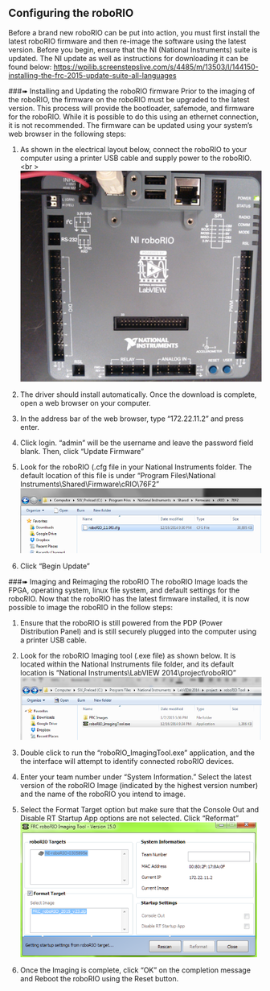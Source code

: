 ## Configuring the roboRIO
Before a brand new roboRIO can be put into action, you must first install the latest roboRIO firmware and then re-image the software using the latest version. Before you begin, ensure that the NI (National Instruments) suite is updated. The NI update as well as instructions for downloading it can be found below: https://wpilib.screenstepslive.com/s/4485/m/13503/l/144150-installing-the-frc-2015-update-suite-all-languages

###➠ Installing and Updating the roboRIO firmware
Prior to the imaging of the roboRIO, the firmware on the roboRIO must be upgraded to the latest version. This process will provide the bootloader, safemode, and firmware for the roboRIO. While it is possible to do this using an ethernet connection, it is not recommended. The firmware can be updated using your system’s web browser in the following steps:

1. As shown in the electrical layout below, connect the roboRIO to your computer using a printer USB cable and supply power to the roboRIO. <br \>
![](./imaging.jpg)

2. The driver should install automatically. Once the download is complete, open a web browser on your computer.

3. In the address bar of the web browser, type “172.22.11.2” and press enter.

4. Click login. “admin” will be the username and leave the password field blank. Then, click “Update Firmware”

5. Look for the roboRIO (.cfg file in your National Instruments folder. The default location of this file is under “Program Files\National Instruments\Shared\Firmware\cRIO\76F2” <br />
![](./shot1.png)
6. Click “Begin Update”

###➠ Imaging and Reimaging the roboRIO
The roboRIO Image loads the FPGA, operating system, linux file system, and default settings for the roboRIO. Now that the roboRIO has the latest firmware installed, it is now possible to image the roboRIO in the follow steps:

1. Ensure that the roboRIO is still powered from the PDP (Power Distribution Panel) and is still securely plugged into the computer using a printer USB cable.

2. Look for the roboRIO Imaging tool (.exe file) as shown below. It is located within the National Instruments file folder, and its default location is “National Instruments\LabVIEW 2014\project\roboRIO” <br />
![](./shot2.png)

3. Double click to run the “roboRIO_ImagingTool.exe” application, and the the interface  will attempt to identify connected roboRIO devices.

4. Enter your team number under “System Information.” Select the latest version of the roboRIO Image (indicated by the highest version number) and the name of the roboRIO you intend to image.

5. Select the Format Target option but make sure that the Console Out and Disable RT Startup App options are not selected. Click “Reformat” <br />
![](./shot3.png)
6. Once the Imaging is complete, click “OK” on the completion message and Reboot the roboRIO using the Reset button.
